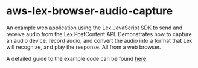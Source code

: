 # aws-lex-browser-audio-capture
An example web application using the Lex JavaScript SDK to send and receive audio from the Lex PostContent API. Demonstrates how to capture an audio device, record audio, and convert the audio into a format that Lex will recognize, and play the response. All from a web browser.

A detailed guide to the example code can be found [here](https://aws.amazon.com/blogs/ai/capturing-voice-input-in-a-browser/).
